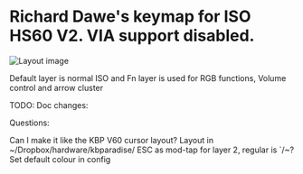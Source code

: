 Richard Dawe's keymap for ISO HS60 V2. VIA support disabled.
============================================================

![Layout image](https://imgur.com/6go4vQV.png)

Default layer is normal ISO and Fn layer is used for RGB functions, Volume control and arrow cluster

TODO: Doc changes:

Questions:

Can I make it like the KBP V60 cursor layout? Layout in ~/Dropbox/hardware/kbparadise/
ESC as mod-tap for layer 2, regular is `/~?
Set default colour in config

